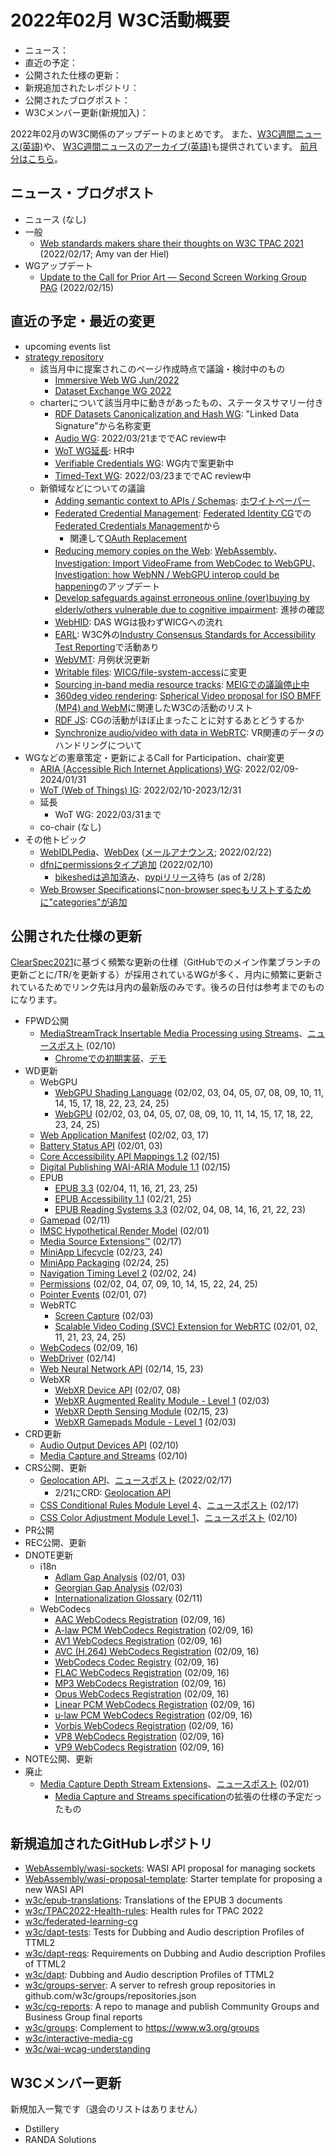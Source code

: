 # 2022年02月 W3C活動概要

- ニュース：
- 直近の予定：
- 公開された仕様の更新：
- 新規追加されたレポジトリ：
- 公開されたブログポスト：
- W3Cメンバー更新(新規加入)：

2022年02月のW3C関係のアップデートのまとめです。
また、[W3C週間ニュース(英語)](https://www.w3.org/News/Public/)や、
[W3C週間ニュースのアーカイブ(英語)](https://lists.w3.org/Archives/Public/w3c-announce/2022JanMar/subject.html)も提供されています。
[前月分はこちら](202201.md)。

## ニュース・ブログポスト

* ニュース (なし)
* 一般
  * [Web standards makers share their thoughts on W3C TPAC 2021](https://www.w3.org/blog/2022/02/web-standards-makers-share-their-thoughts-on-w3c-tpac-2021/) (2022/02/17; Amy van der Hiel)
* WGアップデート
  * [Update to the Call for Prior Art — Second Screen Working Group PAG](https://www.w3.org/blog/news/archives/9417) (2022/02/15)

## 直近の予定・最近の変更

* upcoming events list
* [strategy repository](https://github.com/w3c/strategy/issues)
  * 該当月中に提案されこのページ作成時点で議論・検討中のもの
    * [Immersive Web WG Jun/2022](https://github.com/w3c/strategy/issues/302)
    * [Dataset Exchange WG 2022](https://github.com/w3c/strategy/issues/301)
  * charterについて該当月中に動きがあったもの、ステータスサマリー付き
    * [RDF Datasets Canonicalization and Hash WG](https://github.com/w3c/strategy/issues/262): "Linked Data Signature"から名称変更
    * [Audio WG](https://github.com/w3c/strategy/issues/289): 2022/03/21まででAC review中
    * [WoT WG延長](https://github.com/w3c/strategy/issues/298): HR中
    * [Verifiable Credentials WG](https://github.com/w3c/strategy/issues/279): WG内で案更新中
    * [Timed-Text WG](https://github.com/w3c/strategy/issues/290): 2022/03/23まででAC review中
  * 新領域などについての議論
    * [Adding semantic context to APIs / Schemas](https://github.com/w3c/strategy/issues/300): [ホワイトペーパー](https://docs.google.com/document/d/1fBRH2wtg1p_g4voNSTlHiSJmKgvfNaIsUXwPBO36RuM/edit#)
    * [Federated Credential Management](https://github.com/w3c/strategy/issues/299): [Federated Identity CG](https://github.com/fedidcg)での[Federated Credentials Management](https://github.com/fedidcg/FedCM)から
      * 関連して[OAuth Replacement](https://github.com/w3c/strategy/issues/227)
    * [Reducing memory copies on the Web](https://github.com/w3c/strategy/issues/242): [WebAssembly](https://www.w3.org/2021/03/media-production-workshop/session-2.html#webassembly-copies)、[Investigation: Import VideoFrame from WebCodec to WebGPU](https://github.com/gpuweb/gpuweb/issues/1380)、[Investigation: how WebNN / WebGPU interop could be happening](https://github.com/gpuweb/gpuweb/issues/2500)のアップデート
    * [Develop safeguards against erroneous online (over)buying by elderly/others vulnerable due to cognitive impairment](https://github.com/w3c/strategy/issues/235): 進捗の確認
    * [WebHID](https://github.com/w3c/strategy/issues/157): DAS WGは扱わずWICGへの流れ
    * [EARL](https://github.com/w3c/strategy/issues/99): W3C外の[Industry Consensus Standards for Accessibility Test Reporting](https://accessibilitytrack.com/ar-inc/)で活動あり
    * [WebVMT](https://github.com/w3c/strategy/issues/113): 月例状況更新
    * [Writable files](https://github.com/w3c/strategy/issues/141): [WICG/file-system-access](https://github.com/WICG/file-system-access)に変更
    * [Sourcing in-band media resource tracks](https://github.com/w3c/strategy/issues/48): [MEIGでの議論停止中](https://github.com/w3c/media-and-entertainment/issues/41)
    * [360deg video rendering](https://github.com/w3c/strategy/issues/85): [Spherical Video proposal for ISO BMFF (MP4) and WebM](https://github.com/google/spatial-media/blob/master/docs/spherical-video-v2-rfc.md)に関連したW3Cの活動のリスト
    * [RDF JS](https://github.com/w3c/strategy/issues/102): CGの活動がほぼ止まったことに対するあとどうするか
    * [Synchronize audio/video with data in WebRTC](https://github.com/w3c/strategy/issues/133): VR関連のデータのハンドリングについて
* WGなどの憲章策定・更新によるCall for Participation、chair変更
  * [ARIA (Accessible Rich Internet Applications) WG](https://www.w3.org/2022/02/aria-charter): 2022/02/09-2024/01/31
  * [WoT (Web of Things) IG](https://www.w3.org/2021/12/wot-ig-2021.html): 2022/02/10-2023/12/31
  * 延長
    * WoT WG: 2022/03/31まで
  * co-chair (なし)
* その他トピック
  * [WebIDLPedia](https://dontcallmedom.github.io/webidlpedia/)、[WebDex](https://dontcallmedom.github.io/webdex/) ([メールアナウンス](https://lists.w3.org/Archives/Public/spec-prod/2022JanMar/0021.html); 2022/02/22)
  * [dfnにpermissionsタイプ追加](https://lists.w3.org/Archives/Public/spec-prod/2022JanMar/0008.html) (2022/02/10)
    * [bikeshedは追加済み](https://github.com/tabatkins/bikeshed/pull/2232)、[pypiリリース](https://pypi.org/project/bikeshed/)待ち (as of 2/28)
  * [Web Browser Specifications](https://github.com/w3c/browser-specs)に[non-browser specもリストするために"categories"が追加](https://github.com/w3c/browser-specs/pull/496)

## 公開された仕様の更新

[ClearSpec2021](https://github.com/w3c/tr-pages/blob/main/clearspec2021.md)に基づく頻繁な更新の仕様（GitHubでのメイン作業ブランチの更新ごとに/TR/を更新する）が採用されているWGが多く、月内に頻繁に更新されているためでリンク先は月内の最新版のみです。後ろの日付は参考までのものになります。

* FPWD公開
  * [MediaStreamTrack Insertable Media Processing using Streams](https://www.w3.org/TR/2022/WD-mediacapture-transform-20220210/)、[ニュースポスト](https://www.w3.org/blog/news/archives/9411) (02/10)
    * [Chromeでの初期実装](https://chromestatus.com/feature/5499415634640896)、[デモ](https://webrtc.github.io/samples/src/content/insertable-streams/video-processing/)
* WD更新
  * WebGPU
    * [WebGPU Shading Language](https://www.w3.org/TR/2022/WD-WGSL-20220225/) (02/02, 03, 04, 05, 07, 08, 09, 10, 11, 14, 15, 17, 18, 22, 23, 24, 25)
    * [WebGPU](https://www.w3.org/TR/2022/WD-webgpu-20220225/) (02/02, 03, 04, 05, 07, 08, 09, 10, 11, 14, 15, 17, 18, 22, 23, 24, 25)
  * [Web Application Manifest](https://www.w3.org/TR/2022/WD-appmanifest-20220217/) (02/02, 03, 17)
  * [Battery Status API](https://www.w3.org/TR/2022/WD-battery-status-20220203/) (02/01, 03)
  * [Core Accessibility API Mappings 1.2](https://www.w3.org/TR/2022/WD-core-aam-1.2-20220215/) (02/15)
  * [Digital Publishing WAI-ARIA Module 1.1](https://www.w3.org/TR/2022/WD-dpub-aria-1.1-20220215/) (02/15)
  * EPUB
    * [EPUB 3.3](https://www.w3.org/TR/2022/WD-epub-33-20220225/) (02/04, 11, 16, 21, 23, 25)
    * [EPUB Accessibility 1.1](https://www.w3.org/TR/2022/WD-epub-a11y-11-20220225/) (02/21, 25)
    * [EPUB Reading Systems 3.3](https://www.w3.org/TR/2022/WD-epub-rs-33-20220223/) (02/02, 04, 08, 14, 16, 21, 22, 23)
  * [Gamepad](https://www.w3.org/TR/2022/WD-gamepad-20220211/) (02/11)
  * [IMSC Hypothetical Render Model](https://www.w3.org/TR/2022/WD-imsc-hrm-20220201/) (02/01)
  * [Media Source Extensions™](https://www.w3.org/TR/2022/WD-media-source-2-20220217/) (02/17)
  * [MiniApp Lifecycle](https://www.w3.org/TR/2022/WD-miniapp-lifecycle-20220224/) (02/23, 24)
  * [MiniApp Packaging](https://www.w3.org/TR/2022/WD-miniapp-packaging-20220225/) (02/24, 25)
  * [Navigation Timing Level 2](https://www.w3.org/TR/2022/WD-navigation-timing-2-20220224/) (02/02, 24)
  * [Permissions](https://www.w3.org/TR/2022/WD-permissions-20220225/) (02/02, 04, 07, 09, 10, 14, 15, 22, 24, 25)
  * [Pointer Events](https://www.w3.org/TR/2022/WD-pointerevents3-20220207/) (02/01, 07)
  * WebRTC
    * [Screen Capture](https://www.w3.org/TR/2022/WD-screen-capture-20220203/) (02/03)
    * [Scalable Video Coding (SVC) Extension for WebRTC](https://www.w3.org/TR/2022/WD-webrtc-svc-20220225/) (02/01, 02, 11, 21, 23, 24, 25)
  * [WebCodecs](https://www.w3.org/TR/2022/WD-webcodecs-20220216/) (02/09, 16)
  * [WebDriver](https://www.w3.org/TR/2022/WD-webdriver2-20220214/) (02/14)
  * [Web Neural Network API](https://www.w3.org/TR/2022/WD-webnn-20220223/) (02/14, 15, 23)
  * WebXR
    * [WebXR Device API](https://www.w3.org/TR/2022/WD-webxr-20220208/) (02/07, 08)
    * [WebXR Augmented Reality Module - Level 1](https://www.w3.org/TR/2022/WD-webxr-ar-module-1-20220203/) (02/03)
    * [WebXR Depth Sensing Module](https://www.w3.org/TR/2022/WD-webxr-depth-sensing-1-20220223/) (02/15, 23)
    * [WebXR Gamepads Module - Level 1](https://www.w3.org/TR/2022/WD-webxr-gamepads-module-1-20220203/) (02/03)
* CRD更新
  * [Audio Output Devices API](https://www.w3.org/TR/2022/CRD-audio-output-20220210/) (02/10)
  * [Media Capture and Streams](https://www.w3.org/TR/2022/CRD-mediacapture-streams-20220210/) (02/10)
* CRS公開、更新
  * [Geolocation API](https://www.w3.org/TR/2022/CR-geolocation-20220217/)、[ニュースポスト](https://www.w3.org/blog/news/archives/9422) (2022/02/17)
    * 2/21にCRD: [Geolocation API](https://www.w3.org/TR/2022/CRD-geolocation-20220221/)
  * [CSS Conditional Rules Module Level 4](https://www.w3.org/TR/2022/CR-css-conditional-4-20220217/)、[ニュースポスト](https://www.w3.org/blog/news/archives/9419) (02/17)
  * [CSS Color Adjustment Module Level 1](https://www.w3.org/TR/2022/CR-css-color-adjust-1-20220210/)、[ニュースポスト](https://www.w3.org/blog/news/archives/9409) (02/10)
* PR公開
* REC公開、更新
* DNOTE更新
  * i18n
    * [Adlam Gap Analysis](https://www.w3.org/TR/2022/DNOTE-adlm-gap-20220203/) (02/01, 03)
    * [Georgian Gap Analysis](https://www.w3.org/TR/2022/DNOTE-geor-gap-20220203/) (02/03)
    * [Internationalization Glossary](https://www.w3.org/TR/2022/DNOTE-i18n-glossary-20220211/) (02/11)
  * WebCodecs
    * [AAC WebCodecs Registration](https://www.w3.org/TR/2022/DNOTE-webcodecs-aac-codec-registration-20220216/) (02/09, 16)
    * [A-law PCM WebCodecs Registration](https://www.w3.org/TR/2022/DNOTE-webcodecs-alaw-codec-registration-20220216/) (02/09, 16)
    * [AV1 WebCodecs Registration](https://www.w3.org/TR/2022/DNOTE-webcodecs-av1-codec-registration-20220216/) (02/09, 16)
    * [AVC (H.264) WebCodecs Registration](https://www.w3.org/TR/2022/DNOTE-webcodecs-avc-codec-registration-20220216/) (02/09, 16)
    * [WebCodecs Codec Registry](https://www.w3.org/TR/2022/DNOTE-webcodecs-codec-registry-20220216/) (02/09, 16)
    * [FLAC WebCodecs Registration](https://www.w3.org/TR/2022/DNOTE-webcodecs-flac-codec-registration-20220216/) (02/09, 16)
    * [MP3 WebCodecs Registration](https://www.w3.org/TR/2022/DNOTE-webcodecs-mp3-codec-registration-20220216/) (02/09, 16)
    * [Opus WebCodecs Registration](https://www.w3.org/TR/2022/DNOTE-webcodecs-opus-codec-registration-20220216/) (02/09, 16)
    * [Linear PCM WebCodecs Registration](https://www.w3.org/TR/2022/DNOTE-webcodecs-pcm-codec-registration-20220216/) (02/09, 16)
    * [u-law PCM WebCodecs Registration](https://www.w3.org/TR/2022/DNOTE-webcodecs-ulaw-codec-registration-20220216/) (02/09, 16)
    * [Vorbis WebCodecs Registration](https://www.w3.org/TR/2022/DNOTE-webcodecs-vorbis-codec-registration-20220216/) (02/09, 16)
    * [VP8 WebCodecs Registration](https://www.w3.org/TR/2022/DNOTE-webcodecs-vp8-codec-registration-20220216/) (02/09, 16)
    * [VP9 WebCodecs Registration](https://www.w3.org/TR/2022/DNOTE-webcodecs-vp9-codec-registration-20220216/) (02/09, 16)
* NOTE公開、更新
* 廃止
  * [Media Capture Depth Stream Extensions](https://www.w3.org/TR/2022/DISC-mediacapture-depth-20220201/)、[ニュースポスト](https://www.w3.org/blog/news/archives/9406) (02/01)
    * [Media Capture and Streams specification](https://www.w3.org/TR/mediacapture-streams/)の拡張の仕様の予定だったもの

## 新規追加されたGitHubレポジトリ

* [WebAssembly/wasi-sockets](https://github.com/WebAssembly/wasi-sockets): WASI API proposal for managing sockets
* [WebAssembly/wasi-proposal-template](https://github.com/WebAssembly/wasi-proposal-template): Starter template for proposing a new WASI API
* [w3c/epub-translations](https://github.com/w3c/epub-translations): Translations of the EPUB 3 documents
* [w3c/TPAC2022-Health-rules](https://github.com/w3c/TPAC2022-Health-rules): Health rules for TPAC 2022
* [w3c/federated-learning-cg](https://github.com/w3c/federated-learning-cg)
* [w3c/dapt-tests](https://github.com/w3c/dapt-tests): Tests for Dubbing and Audio description Profiles of TTML2 
* [w3c/dapt-reqs](https://github.com/w3c/dapt-reqs): Requirements on Dubbing and Audio description Profiles of TTML2
* [w3c/dapt](https://github.com/w3c/dapt): Dubbing and Audio description Profiles of TTML2
* [w3c/groups-server](https://github.com/w3c/groups-server): A server to refresh group repositories in github.com/w3c/groups/repositories.json
* [w3c/cg-reports](https://github.com/w3c/cg-reports): A repo to manage and publish Community Groups and Business Group final reports
* [w3c/groups](https://github.com/w3c/groups): Complement to https://www.w3.org/groups
* [w3c/interactive-media-cg](https://github.com/w3c/interactive-media-cg)
* [w3c/wai-wcag-understanding](https://github.com/w3c/wai-wcag-understanding)

## W3Cメンバー更新

新規加入一覧です（退会のリストはありません）

* Dstillery
* RANDA Solutions